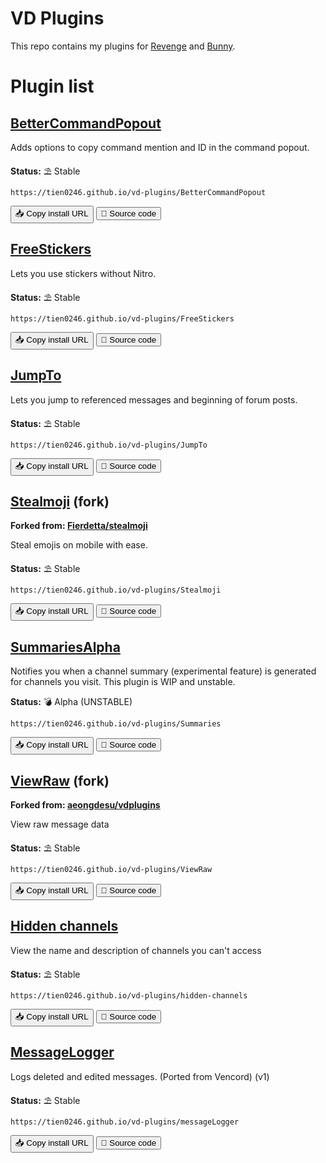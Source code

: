 # VD Plugins
This repo contains my plugins for [Revenge](https://github.com/revenge-mod) and [Bunny](https://github.com/pyoncord/Bunny).

# Plugin list
## [BetterCommandPopout](https://tien0246.github.io/vd-plugins/BetterCommandPopout)

Adds options to copy command mention and ID in the command popout.

**Status:** ⛱️ Stable

`https://tien0246.github.io/vd-plugins/BetterCommandPopout`

<button onClick="navigator.clipboard.writeText('https://tien0246.github.io/vd-plugins/BetterCommandPopout')">📥 Copy install URL</button> <a href="https://github.com/aliernfrog/vd-plugins/tree/master/plugins/BetterCommandPopout"><button>🧪 Source code</button></a>

## [FreeStickers](https://tien0246.github.io/vd-plugins/FreeStickers)

Lets you use stickers without Nitro.

**Status:** ⛱️ Stable

`https://tien0246.github.io/vd-plugins/FreeStickers`

<button onClick="navigator.clipboard.writeText('https://tien0246.github.io/vd-plugins/FreeStickers')">📥 Copy install URL</button> <a href="https://github.com/aliernfrog/vd-plugins/tree/master/plugins/FreeStickers"><button>🧪 Source code</button></a>

## [JumpTo](https://tien0246.github.io/vd-plugins/JumpTo)

Lets you jump to referenced messages and beginning of forum posts.

**Status:** ⛱️ Stable

`https://tien0246.github.io/vd-plugins/JumpTo`

<button onClick="navigator.clipboard.writeText('https://tien0246.github.io/vd-plugins/JumpTo')">📥 Copy install URL</button> <a href="https://github.com/aliernfrog/vd-plugins/tree/master/plugins/JumpTo"><button>🧪 Source code</button></a>

## [Stealmoji](https://tien0246.github.io/vd-plugins/Stealmoji) (fork)

**Forked from: [Fierdetta/stealmoji](https://github.com/Fierdetta/stealmoji)**

Steal emojis on mobile with ease.

**Status:** ⛱️ Stable

`https://tien0246.github.io/vd-plugins/Stealmoji`

<button onClick="navigator.clipboard.writeText('https://tien0246.github.io/vd-plugins/Stealmoji')">📥 Copy install URL</button> <a href="https://github.com/aliernfrog/vd-plugins/tree/master/plugins/Stealmoji"><button>🧪 Source code</button></a>

## [SummariesAlpha](https://tien0246.github.io/vd-plugins/Summaries)

Notifies you when a channel summary (experimental feature) is generated for channels you visit. This plugin is WIP and unstable.

**Status:** 💣 Alpha (UNSTABLE)

`https://tien0246.github.io/vd-plugins/Summaries`

<button onClick="navigator.clipboard.writeText('https://tien0246.github.io/vd-plugins/Summaries')">📥 Copy install URL</button> <a href="https://github.com/aliernfrog/vd-plugins/tree/master/plugins/Summaries"><button>🧪 Source code</button></a>

## [ViewRaw](https://tien0246.github.io/vd-plugins/ViewRaw) (fork)

**Forked from: [aeongdesu/vdplugins](https://github.com/aeongdesu/vdplugins)**

View raw message data

**Status:** ⛱️ Stable

`https://tien0246.github.io/vd-plugins/ViewRaw`

<button onClick="navigator.clipboard.writeText('https://tien0246.github.io/vd-plugins/ViewRaw')">📥 Copy install URL</button> <a href="https://github.com/aliernfrog/vd-plugins/tree/master/plugins/ViewRaw"><button>🧪 Source code</button></a>

## [Hidden channels](https://tien0246.github.io/vd-plugins/hidden-channels)

View the name and description of channels you can't access

**Status:** ⛱️ Stable

`https://tien0246.github.io/vd-plugins/hidden-channels`

<button onClick="navigator.clipboard.writeText('https://tien0246.github.io/vd-plugins/hidden-channels')">📥 Copy install URL</button> <a href="https://github.com/aliernfrog/vd-plugins/tree/master/plugins/hidden-channels"><button>🧪 Source code</button></a>

## [MessageLogger](https://tien0246.github.io/vd-plugins/messageLogger)

Logs deleted and edited messages. (Ported from Vencord) (v1)

**Status:** ⛱️ Stable

`https://tien0246.github.io/vd-plugins/messageLogger`

<button onClick="navigator.clipboard.writeText('https://tien0246.github.io/vd-plugins/messageLogger')">📥 Copy install URL</button> <a href="https://github.com/aliernfrog/vd-plugins/tree/master/plugins/messageLogger"><button>🧪 Source code</button></a>
